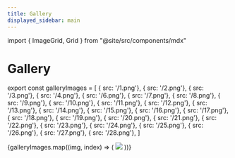 ```yaml
---
title: Gallery
displayed_sidebar: main
---
```


import { ImageGrid, Grid } from "@site/src/components/mdx"

# Gallery

<!-- [Sizzle Reel draft.mp4](Gallery%20e5522cb5bfc94082adac41f1ab17a673/Sizzle_Reel_draft.mp4) -->

export const galleryImages = [
    { src: '/1.png'},
    { src: '/2.png'},
    { src: '/3.png'},
    { src: '/4.png'},
    { src: '/6.png'},
    { src: '/7.png'},
    { src: '/8.png'},
    { src: '/9.png'},
    { src: '/10.png'},
    { src: '/11.png'},
    { src: '/12.png'},
    { src: '/13.png'},
    { src: '/14.png'},
    { src: '/15.png'},
    { src: '/16.png'},
    { src: '/17.png'},
    { src: '/18.png'},
    { src: '/19.png'},
    { src: '/20.png'},
    { src: '/21.png'},
    { src: '/22.png'},
    { src: '/23.png'},
    { src: '/24.png'},
    { src: '/25.png'},
    { src: '/26.png'},
    { src: '/27.png'},
    { src: '/28.png'},
]

<ImageGrid>
    {galleryImages.map((img, index) => (
        <Grid.Item key={index}>
            <img src={img.src} />
        </Grid.Item>
    ))}
</ImageGrid>
